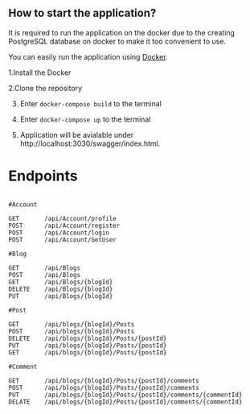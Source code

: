 **How to start the application?**
----------------

It is required to run the application on the docker due to the creating PostgreSQL database on docker to make it too convenient to use.

You can easily run the application using [Docker](https://www.docker.com). 

 1.Install the Docker

 2.Clone the repository

3. Enter `docker-compose build` to the terminal

4. Enter `docker-compose up`  to the terminal

5. Application will be avialable under http://localhost:3030/swagger/index.html.


# Endpoints
```PM

#Account

GET       /api/Account/profile
POST      /api/Account/register
POST      /api/Account/login
POST      /api/Account/GetUser

#Blog

GET  	  /api/Blogs
POST 	  /api/Blogs
GET  	  /api/Blogs/{blogId}
DELETE    /api/Blogs/{blogId}
PUT       /api/Blogs/{blogId}

#Post

GET  	  /api/blogs/{blogId}/Posts
POST 	  /api/blogs/{blogId}/Posts
DELETE    /api/blogs/{blogId}/Posts/{postId}
PUT       /api/blogs/{blogId}/Posts/{postId}
GET       /api/blogs/{blogId}/Posts/{postId}

#Comment

GET       /api/blogs/{blogId}/Posts/{postId}/comments
POST      /api/blogs/{blogId}/Posts/{postId}/comments
PUT       /api/blogs/{blogId}/Posts/{postId}/comments/{commentId}
DELATE    /api/blogs/{blogId}/Posts/{postId}/comments/{commentId}
